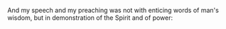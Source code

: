 And my speech and my preaching was not with enticing words of man's wisdom, but in demonstration of the Spirit and of power:
